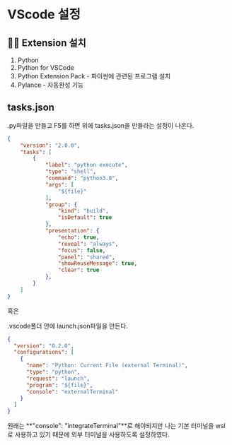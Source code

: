 # VScode 설정

## 🕵️‍♀️ Extension 설치
1. Python
2. Python for VSCode
3. Python Extension Pack - 파이썬에 관련된 프로그램 설치
4. Pylance - 자동완성 기능

## tasks.json

.py파일을 만들고 F5를 하면 위에 tasks.json을 만들라는 설정이 나온다.

```json 
{
    "version": "2.0.0",
    "tasks": [
        {
            "label": "python execute",
            "type": "shell",
            "command": "python3.8",
            "args": [
                "${file}"
            ],
            "group": {
                "kind": "build",
                "isDefault": true
            },
            "presentation": {
                "echo": true,
                "reveal": "always",
                "focus": false,
                "panel": "shared",
                "showReuseMessage": true,
                "clear": true
            },
        }
    ]
}
```

혹은

.vscode폴더 안에
launch.json파일을 만든다.
```json
{
  "version": "0.2.0",
  "configurations": [
    {
      "name": "Python: Current File (external Terminal)",
      "type": "python",
      "request": "launch",
      "program": "${file}",
      "console": "externalTerminal"
    }
  ]
}
```
원래는 **"console": "integrateTerminal"**로 해야되지만
나는 기본 터미널을 wsl로 사용하고 있기 때문에 외부 터미널을 사용하도록 설정하였다.
